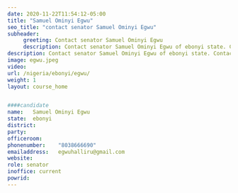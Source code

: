 ```yaml
---
date: 2020-11-22T11:54:12-05:00
title: "Samuel Ominyi Egwu"
seo_title: "contact senator Samuel Ominyi Egwu"
subheader:
     greeting: Contact senator Samuel Ominyi Egwu 
     description: Contact senator Samuel Ominyi Egwu of ebonyi state. Contact information for Samuel Ominyi Egwu includes email address, phone number, and mailing address.
description: Contact senator Samuel Ominyi Egwu of ebonyi state. Contact information for Samuel Ominyi Egwu includes email address, phone number, and mailing address.
image: egwu.jpeg
video: 
url: /nigeria/ebonyi/egwu/
weight: 1
layout: course_home


####candidate
name:	Samuel Ominyi Egwu
state:	ebonyi
district: 
party:	
officeroom:	
phonenumber:	"8038666690"
emailaddress:	egwuhalliru@gmail.com
website:	
role: senator
inoffice: current
powrid: 
---
```


